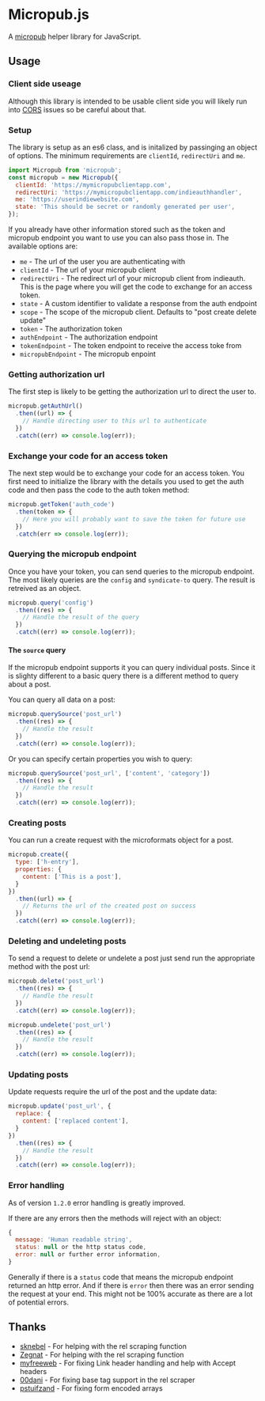 # Micropub.js

A [micropub](https://micropub.net/) helper library for JavaScript.

## Usage

### Client side useage

Although this library is intended to be usable client side you will likely run into [CORS](https://en.wikipedia.org/wiki/Cross-origin_resource_sharing) issues so be careful about that.

### Setup

The library is setup as an es6 class, and is initalized by passinging an object of options. The minimum requirements are `clientId`, `redirectUri` and `me`.

```js
import Micropub from 'micropub';
const micropub = new Micropub({
  clientId: 'https://mymicropubclientapp.com',
  redirectUri: 'https://mymicropubclientapp.com/indieauthhandler',
  me: 'https://userindiewebsite.com',
  state: 'This should be secret or randomly generated per user',
});
```

If you already have other information stored such as the token and micropub endpoint you want to use you can also pass those in. The available options are:

- `me` - The url of the user you are authenticating with
- `clientId` - The url of your micropub client
- `redirectUri` - The redirect url of your micropub client from indieauth. This is the page where you will get the code to exchange for an access token.
- `state` - A custom identifier to validate a response from the auth endpoint
- `scope` - The scope of the micropub client. Defaults to "post create delete update"
- `token` - The authorization token
- `authEndpoint` - The authorization endpoint
- `tokenEndpoint` - The token endpoint to receive the access toke from
- `micropubEndpoint` - The micropub enpoint

### Getting authorization url

The first step is likely to be getting the authorization url to direct the user to.

```js
micropub.getAuthUrl()
  .then((url) => {
    // Handle directing user to this url to authenticate
  })
  .catch((err) => console.log(err));
```

### Exchange your code for an access token

The next step would be to exchange your code for an access token. You first need to initialize the library with the details you used to get the auth code and then pass the code to the auth token method:

```js
micropub.getToken('auth_code')
  .then(token => {
    // Here you will probably want to save the token for future use
  })
  .catch(err => console.log(err));
```

### Querying the micropub endpoint

Once you have your token, you can send queries to the micropub endpoint. The most likely queries are the `config` and `syndicate-to` query. The result is retreived as an object.

```js
micropub.query('config')
  .then((res) => {
    // Handle the result of the query
  })
  .catch((err) => console.log(err));
```

#### The `source` query

If the micropub endpoint supports it you can query individual posts. Since it is slighty different to a basic query there is a different method to query about a post.

You can query all data on a post:

```js
micropub.querySource('post_url')
  .then((res) => {
    // Handle the result
  })
  .catch((err) => console.log(err));
```

Or you can specify certain properties you wish to query:

```js
micropub.querySource('post_url', ['content', 'category'])
  .then((res) => {
    // Handle the result
  })
  .catch((err) => console.log(err));
```

### Creating posts

You can run a create request with the microformats object for a post.

```js
micropub.create({
  type: ['h-entry'],
  properties: {
    content: ['This is a post'],
  }
})
  .then((url) => {
    // Returns the url of the created post on success
  })
  .catch((err) => console.log(err));
```

### Deleting and undeleting posts

To send a request to delete or undelete a post just send run the appropriate method with the post url:

```js
micropub.delete('post_url')
  .then((res) => {
    // Handle the result
  })
  .catch((err) => console.log(err));

micropub.undelete('post_url')
  .then((res) => {
    // Handle the result
  })
  .catch((err) => console.log(err));
```

### Updating posts

Update requests require the url of the post and the update data:

```js
micropub.update('post_url', {
  replace: {
    content: ['replaced content'],
  }
})
  .then((res) => {
    // Handle the result
  })
  .catch((err) => console.log(err));
```

### Error handling

As of version `1.2.0` error handling is greatly improved.

If there are any errors then the methods will reject with an object:

```js
{
  message: 'Human readable string',
  status: null or the http status code,
  error: null or further error information,
}
```

Generally if there is a `status` code that means the micropub endpoint returned an http error.
And if there is `error` then there was an error sending the request at your end.
This might not be 100% accurate as there are a lot of potential errors.

## Thanks

- [sknebel](https://github.com/sknebel) - For helping with the rel scraping function
- [Zegnat](https://github.com/Zegnat) - For helping with the rel scraping function
- [myfreeweb](https://github.com/myfreeweb) - For fixing Link header handling and help with Accept headers
- [00dani](https://github.com/00dani) - For fixing base tag support in the rel scraper
- [pstuifzand](https://github.com/pstuifzand) - For fixing form encoded arrays